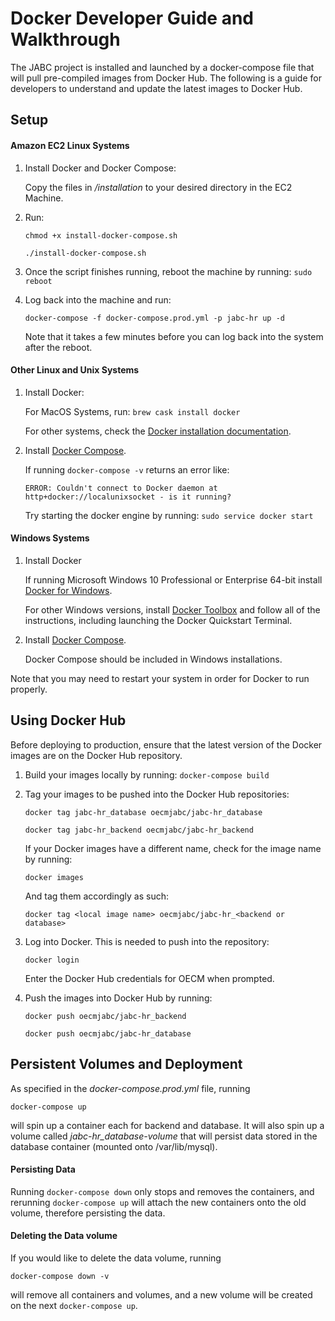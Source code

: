 # Docker Developer Guide and Walkthrough 

The JABC project is installed and launched by a docker-compose file that will pull pre-compiled images from Docker Hub. 
The following is a guide for developers to understand and update the latest images to Docker Hub. 

## Setup 

#### Amazon EC2 Linux Systems 


1. Install Docker and Docker Compose: 
    
   Copy the files in _/installation_ to your desired directory in the EC2 Machine. 

2. Run: 
    
    `chmod +x install-docker-compose.sh`
    
    `./install-docker-compose.sh`

4. Once the script finishes running, reboot the machine by running: `sudo reboot`

5. Log back into the machine and run: 

    `docker-compose -f docker-compose.prod.yml -p jabc-hr up -d`
    
    Note that it takes a few minutes before you can log back into the system after the reboot. 

#### Other Linux and Unix Systems 

1. Install Docker: 
   
   For MacOS Systems, run: `brew cask install docker`
      
   For other systems, check the [Docker installation documentation](https://docs.docker.com/install/).

2. Install [Docker Compose](https://docs.docker.com/compose/install/). 
   
   If running `docker-compose -v` returns an error like: 
   
   ```ERROR: Couldn't connect to Docker daemon at http+docker://localunixsocket - is it running?```
    
    Try starting the docker engine by running: `sudo service docker start`

#### Windows Systems 

1. Install Docker
 
    If running Microsoft Windows 10 Professional or Enterprise 64-bit install [Docker for Windows](https://hub.docker.com/editions/community/docker-ce-desktop-windows). 

    For other Windows versions, install [Docker Toolbox](https://docs.docker.com/toolbox/overview/) and follow all of the instructions, including launching the Docker Quickstart Terminal. 
    
2. Install [Docker Compose](https://docs.docker.com/compose/install/). 

    Docker Compose should be included in Windows installations.  
   
Note that you may need to restart your system in order for Docker to run properly.  

## Using Docker Hub 

Before deploying to production, ensure that the latest version of the Docker images are on the Docker Hub repository. 

1. Build your images locally by running: `docker-compose build`

2. Tag your images to be pushed into the Docker Hub repositories: 

    `docker tag jabc-hr_database oecmjabc/jabc-hr_database`
    
    `docker tag jabc-hr_backend oecmjabc/jabc-hr_backend`
    
    If your Docker images have a different name, check for the image name by running: 
    
    `docker images`
    
    And tag them accordingly as such: 
    
    `docker tag <local image name> oecmjabc/jabc-hr_<backend or database>`
    
3. Log into Docker. This is needed to push into the repository: 

    `docker login`
    
    Enter the Docker Hub credentials for OECM when prompted.
    
4. Push the images into Docker Hub by running: 

    `docker push oecmjabc/jabc-hr_backend`
    
    `docker push oecmjabc/jabc-hr_database`
    
## Persistent Volumes and Deployment

As specified in the _docker-compose.prod.yml_ file, running 

`docker-compose up` 

will spin up a container each for backend and database. It will also spin up a volume called _jabc-hr_database-volume_ that will persist data stored in the database container (mounted onto /var/lib/mysql). 

#### Persisting Data

Running `docker-compose down` only stops and removes the containers, and rerunning
  `docker-compose up` 
   will attach the new containers onto the old volume, therefore persisting the data. 

#### Deleting the Data volume

If you would like to delete the data volume, running 

`docker-compose down -v` 

will remove all containers and volumes, and a new volume will be created on the next `docker-compose up`. 
      

